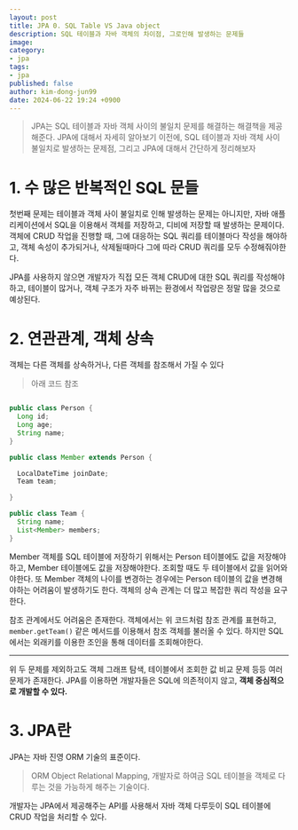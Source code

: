 ```yaml
---
layout: post
title: JPA 0. SQL Table VS Java object
description: SQL 테이블과 자바 객체의 차이점, 그로인해 발생하는 문제들
image:
category:
- jpa
tags:
- jpa
published: false
author: kim-dong-jun99
date: 2024-06-22 19:24 +0900
---
```

> JPA는 SQL 테이블과 자바 객체 사이의 불일치 문제를 해결하는 해결책을 제공해준다. JPA에 대해서 자세히 알아보기 이전에, SQL 테이블과 자바 객체 사이 불일치로 발생하는 문제점, 그리고 JPA에 대해서 간단하게 정리해보자

# 1. 수 많은 반복적인 SQL 문들

첫번째 문제는 테이블과 객체 사이 불일치로 인해 발생하는 문제는 아니지만, 자바 애플리케이션에서 SQL을 이용해서 객체를 저장하고, 디비에 저장할 때 발생하는 문제이다.
객체에 CRUD 작업을 진행할 때, 그에 대응하는 SQL 쿼리를 테이블마다 작성을 해야하고, 객체 속성이 추가되거나, 삭제될때마다 그에 따라 CRUD 쿼리를 모두 수정해줘야한다. 

JPA를 사용하지 않으면 개발자가 직접 모든 객체 CRUD에 대한 SQL 쿼리를 작성해야하고, 테이블이 많거나, 객체 구조가 자주 바뀌는 환경에서 작업량은 정말 많을 것으로 예상된다.

# 2. 연관관계, 객체 상속

객체는 다른 객체를 상속하거나, 다른 객체를 참조해서 가질 수 있다

> 아래 코드 참조

```java

public class Person {
  Long id;
  Long age;
  String name;
}

public class Member extends Person {

  LocalDateTime joinDate;
  Team team;

}

public class Team {
  String name;
  List<Member> members;
}
```

Member 객체를 SQL 테이블에 저장하기 위해서는 Person 테이블에도 값을 저장해야하고, Member 테이블에도 값을 저장해야한다. 조회할 때도 두 테이블에서 값을 읽어와야한다. 
또 Member 객체의 나이를 변경하는 경우에는 Person 테이블의 값을 변경해야하는 어려움이 발생하기도 한다. 객체의 상속 관계는 더 많고 복잡한 쿼리 작성을 요구한다.

참조 관계에서도 어려움은 존재한다. 객체에서는 위 코드처럼 참조 관계를 표현하고, `member.getTeam()` 같은 메서드를 이용해서 참조 객체를 불러올 수 있다. 하지만 SQL에서는 외래키를 이용한 조인을 통해 데이터를 조회해야한다.

----

위 두 문제를 제외하고도 객체 그래프 탐색, 테이블에서 조회한 값 비교 문제 등등 여러 문제가 존재한다. 
JPA를 이용하면 개발자들은 SQL에 의존적이지 않고, **객체 중심적으로 개발할 수 있다.**

# 3. JPA란

JPA는 자바 진영 ORM 기술의 표준이다. 
> ORM
> Object Relational Mapping, 개발자로 하여금 SQL 테이블을 객체로 다루는 것을 가능하게 해주는 기술이다.

개발자는 JPA에서 제공해주는 API를 사용해서 자바 객체 다루듯이 SQL 테이블에 CRUD 작업을 처리할 수 있다. 

